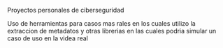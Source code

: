 Proyectos personales de ciberseguridad

Uso de herramientas para casos mas rales en los cuales utilizo la extraccion de metadatos y otras librerias en las cuales podria simular un caso de uso en la videa real
